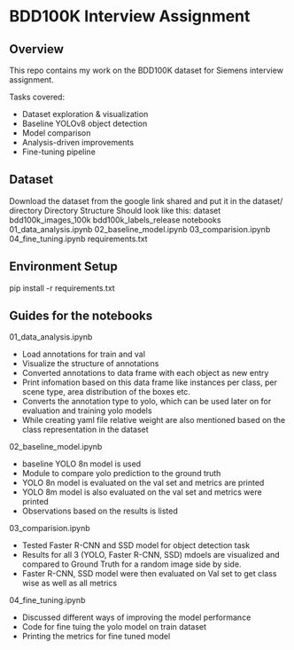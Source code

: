 # BDD100K Interview Assignment

## Overview
This repo contains my work on the BDD100K dataset for Siemens interview assignment.

Tasks covered:
- Dataset exploration & visualization
- Baseline YOLOv8 object detection
- Model comparison
- Analysis-driven improvements
- Fine-tuning pipeline

## Dataset
Download the dataset from the google link shared and put it in the dataset/ directory
Directory Structure Should look like this:
dataset
    bdd100k_images_100k
    bdd100k_labels_release
notebooks
    01_data_analysis.ipynb
    02_baseline_model.ipynb
    03_comparision.ipynb
    04_fine_tuning.ipynb
requirements.txt

## Environment Setup
pip install -r requirements.txt

## Guides for the notebooks
01_data_analysis.ipynb
- Load annotations for train and val
- Visualize the structure of annotations
- Converted annotations to data frame with each object as new entry
- Print infomation based on this data frame like instances per class, per scene type, area distribution of the boxes etc.
- Converts the annotation type to yolo, which can be used later on for evaluation and training yolo models
- While creating yaml file relative weight are also mentioned based on the class representation in the dataset

02_baseline_model.ipynb
- baseline YOLO 8n model is used
- Module to compare yolo prediction to the ground truth 
- YOLO 8n model is evaluated on the val set and metrics are printed
- YOLO 8m model is also evaluated on the val set and metrics were printed
- Observations based on  the results is listed

03_comparision.ipynb
- Tested Faster R-CNN and SSD model for object detection task
- Results for all 3 (YOLO, Faster R-CNN, SSD) mdoels are visualized and compared to Ground Truth for a random image side by side.
- Faster R-CNN, SSD model were then evaluated on Val set to get class wise as well as all metrics

04_fine_tuning.ipynb
- Discussed different ways of improving the model performance
- Code for fine tuing the yolo model on train dataset
- Printing the metrics for fine tuned model
